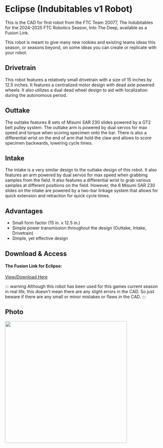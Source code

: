 # Eclipse (Indubitables v1 Robot)

This is the CAD for first robot from the FTC Team 20077, The Indubitables for the 2024-2025 FTC Robotics Season, Into The Deep, available as a Fusion Link.

This robot is meant to give many new rookies and existing teams ideas this season, or seasons beyond, on some ideas you can create or replicate with your robot.

## Drivetrain

This robot features a relatively small drivetrain with a size of 15 inches by 12.5 inches. It features a centralized motor design with dead axle powered wheels. It also utilizes a dual dead wheel design to aid with localization during the autonomous period.

## Outtake

The outtake features 8 sets of Misumi SAR 230 slides powered by a GT2 belt pulley system. The outtake arm is powered by dual servos for max speed and torque when scoring specimen onto the bar. There is also a differential wrist on the end of arm that hold the claw and allows to score specimen backwards, lowering cycle times.

## Intake

The intake is a very similar design to the outtake design of this robot. It also features an arm powered by dual servos for max speed when grabbing samples from the field. It also features a differential wrist to grab various samples at different positions on the field. However, the 6 Misumi SAR 230 slides on the intake are powered by a two-bar linkage system that allows for quick extension and retraction for quick cycle times.

## Advantages
- Small form factor (15 in. x 12.5 in.)
- Simple power transmission throughout the design (Outtake, Intake, Drivetrain)
- Simple, yet effective design 

## Download & Access

#### The Fusion Link for Eclipse:

[View/Download Here](https://a360.co/3ELgWI7)

::: warning
Although this robot has been used for this games current season in real life, this doesn't mean there are any slight errors in the CAD. So just beware if there are any small or minor mistakes or flaws in the CAD.
:::

## Photo
<style>img{border: 4px #1b1b1f;}</style>
<img height="400" src="/images/Eclipse.png" width="400"/>
